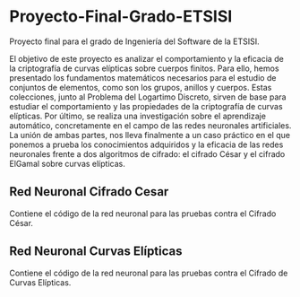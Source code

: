 # Proyecto-Final-Grado-ETSISI

Proyecto final para el grado de Ingeniería del Software de la ETSISI. 

El objetivo de este proyecto es analizar el comportamiento y la eficacia de la criptografía de curvas elípticas sobre cuerpos finitos. Para ello, hemos presentado los fundamentos matemáticos necesarios para el estudio de conjuntos de elementos, como son los grupos, anillos y cuerpos. Estas colecciones, junto al Problema del Logartimo Discreto, sirven de base para estudiar el comportamiento y las propiedades de la criptografía de curvas elípticas. Por último, se realiza una investigación sobre el aprendizaje automático, concretamente en el campo de las redes neuronales artificiales. La unión de ambas partes, nos lleva finalmente a un caso práctico en el que ponemos a prueba los conocimientos adquiridos y la eficacia de las redes neuronales frente a dos algoritmos de cifrado: el cifrado César y el cifrado ElGamal sobre curvas elípticas.

## Red Neuronal Cifrado Cesar
Contiene el código de la red neuronal para las pruebas contra el Cifrado César.

## Red Neuronal Curvas Elípticas
Contiene el código de la red neuronal para las pruebas contra el Cifrado de Curvas Elípticas.
